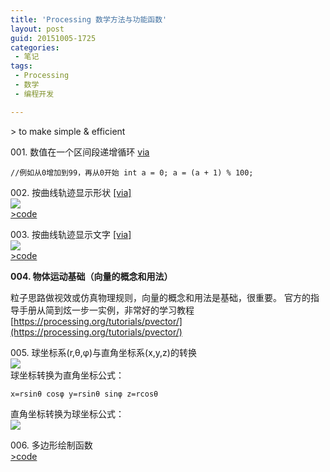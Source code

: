 ```yaml
---
title: 'Processing 数学方法与功能函数'
layout: post
guid: 20151005-1725
categories:
 - 笔记
tags:
 - Processing
 - 数学 
 - 编程开发

---
```



\> to make simple & efficient

001\. 数值在一个区间段递增循环 [via](https://processing.org/reference/modulo.html)
<code><pre>
//例如从0增加到99，再从0开始
int a = 0;
a = (a + 1) % 100; 
</pre></code>


002\. 按曲线轨迹显示形状 [\[via\]](https://processing.org/tutorials/text/)  
![](./files/2015/1005/math/002.jpg)  
[>code](./files/2015/1005/math/002.txt)

003\. 按曲线轨迹显示文字 [\[via\]](https://processing.org/tutorials/text/)  
![](./files/2015/1005/math/003.jpg)  
[>code](./files/2015/1005/math/003.txt)


**004\. 物体运动基础（向量的概念和用法）**

粒子思路做视效或仿真物理规则，向量的概念和用法是基础，很重要。
官方的指导手册从简到炫一步一实例，非常好的学习教程 [https://processing.org/tutorials/pvector/](https://processing.org/tutorials/pvector/)

005\. 球坐标系(r,θ,φ)与直角坐标系(x,y,z)的转换  
![](./files/2015/1005/math/spherical-coordinates.jpg)  
球坐标转换为直角坐标公式：    
<code><pre>x=rsinθ cosφ
y=rsinθ sinφ
z=rcosθ</pre></code>

直角坐标转换为球坐标公式：  
![](./files/2015/1005/math/formula-rc2sc.png)


006\. 多边形绘制函数  
[>code](./files/2015/1005/math/function_polygon.txt)


